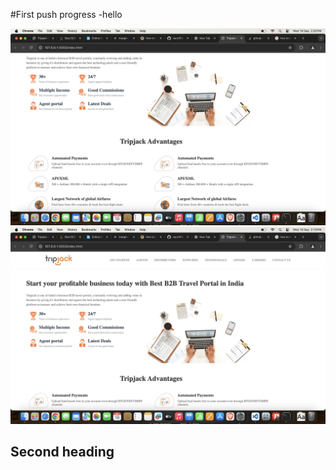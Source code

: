 #First push progress
-hello

![Image Name](./ss/s1.jpeg)
![Image Name](./ss/s2.jpeg)

## Second heading
